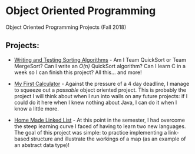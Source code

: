 # Object Oriented Programming
Object Oriented Programming Projects (Fall 2018)

## Projects: 
* [Writing and Testing Sorting Algorithms](https://github.com/noahwill/csci245_OOP/tree/master/project1_SortingAlgs) - Am I Team QuickSort or Team MergeSort? Can I write an *O(n)* QuickSort algorithm? Can I learn C in a week so I can finish this project? All this... and more!

* [My First Calculator](https://github.com/noahwill/csci245_OOP/tree/master/project2_4FuncCalc) - Against the pressure of a 4 day deadline, I manage to squeeze out a *passable* object oriented project. This is probably the project I will think about when I run into walls on any future projects: if I could do it here when I knew nothing about Java, I can do it when I know a little more. 

* [Home Made Linked List](https://github.com/noahwill.csci245_OOP/tree/master/project3_LinkedList) - At this point in the semester, I had overcome the steep learning curve I faced of having to learn two new languages. The goal of this project was simple: to practice implementing a link-based structure and illustrate the workings of a map (as an example of an abstract data type)!
